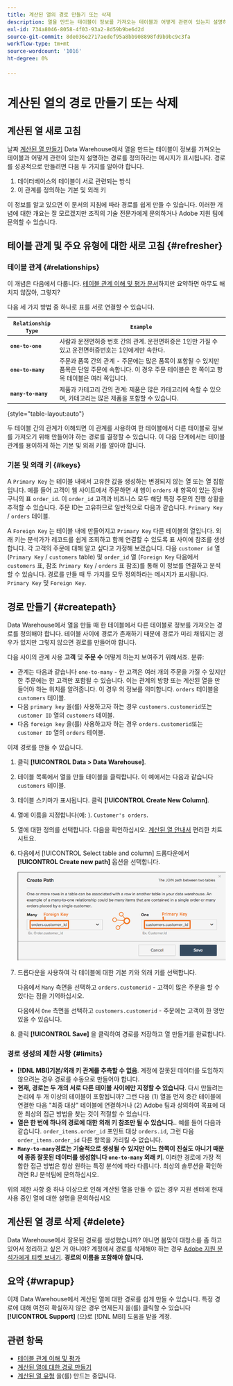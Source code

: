 ```yaml
---
title: 계산된 열의 경로 만들기 또는 삭제
description: 열을 만드는 테이블이 정보를 가져오는 테이블과 어떻게 관련이 있는지 설명하는 경로를 정의하는 방법을 알아봅니다.
exl-id: 734a8046-8058-4f03-93a2-8d59b9be6d2d
source-git-commit: 8de036e2717aedef95a8bb908898fd9b9bc9c3fa
workflow-type: tm+mt
source-wordcount: '1016'
ht-degree: 0%

---
```


# 계산된 열의 경로 만들기 또는 삭제

## 계산된 열 새로 고침

날짜 [계산된 열 만들기](../data-warehouse-mgr/creating-calculated-columns.md) Data Warehouse에서 열을 만드는 테이블이 정보를 가져오는 테이블과 어떻게 관련이 있는지 설명하는 경로를 정의하라는 메시지가 표시됩니다. 경로를 성공적으로 만들려면 다음 두 가지를 알아야 합니다.

1. 데이터베이스의 테이블이 서로 관련되는 방식
1. 이 관계를 정의하는 기본 및 외래 키

이 정보를 알고 있으면 이 문서의 지침에 따라 경로를 쉽게 만들 수 있습니다. 이러한 개념에 대한 개요는 잘 모르겠지만 조직의 기술 전문가에게 문의하거나 Adobe 지원 팀에 문의할 수 있습니다.

## 테이블 관계 및 주요 유형에 대한 새로 고침 {#refresher}

### 테이블 관계 {#relationships}

이 개념은 다음에서 다룹니다. [테이블 관계 이해 및 평가 문서](../../data-analyst/data-warehouse-mgr/table-relationships.md)하지만 요약하면 아무도 해치지 않잖아, 그렇지?

다음 세 가지 방법 중 하나로 표를 서로 연결할 수 있습니다.

| **`Relationship Type`** | **`Example`** |
|-----|-----|
| **`one-to-one`** | 사람과 운전면허증 번호 간의 관계. 운전면허증은 1인만 가질 수 있고 운전면허증번호는 1인에게만 속한다. |
| **`one-to-many`** | 주문과 품목 간의 관계 - 주문에는 많은 품목이 포함될 수 있지만 품목은 단일 주문에 속합니다. 이 경우 주문 테이블은 한 쪽이고 항목 테이블은 여러 쪽입니다. |
| **`many-to-many`** | 제품과 카테고리 간의 관계: 제품은 많은 카테고리에 속할 수 있으며, 카테고리는 많은 제품을 포함할 수 있습니다. |

{style="table-layout:auto"}

두 테이블 간의 관계가 이해되면 이 관계를 사용하여 한 테이블에서 다른 테이블로 정보를 가져오기 위해 만들어야 하는 경로를 결정할 수 있습니다. 이 다음 단계에서는 테이블 관계를 용이하게 하는 기본 및 외래 키를 알아야 합니다.

### 기본 및 외래 키 {#keys}

A `Primary Key` 는 테이블 내에서 고유한 값을 생성하는 변경되지 않는 열 또는 열 집합입니다. 예를 들어 고객이 웹 사이트에서 주문하면 새 행이 `orders` 새 항목이 있는 장바구니의 표 `order_id`. 이 `order_id` 고객과 비즈니스 모두 해당 특정 주문의 진행 상황을 추적할 수 있습니다. 주문 ID는 고유하므로 일반적으로 다음과 같습니다. `Primary Key` / `orders` 테이블.

A `Foreign Key` 는 테이블 내에 만들어지고 `Primary Key` 다른 테이블의 열입니다. 외래 키는 분석가가 레코드를 쉽게 조회하고 함께 연결할 수 있도록 표 사이에 참조를 생성합니다. 각 고객의 주문에 대해 알고 싶다고 가정해 보겠습니다. 다음 `customer id` 열 (`Primary Key` / `customers` table) 및 `order_id` 열 (`Foreign Key` 다음에서 `customers` 표, 참조 `Primary Key` / `orders` 표 참조)를 통해 이 정보를 연결하고 분석할 수 있습니다. 경로를 만들 때 두 가지를 모두 정의하라는 메시지가 표시됩니다. `Primary Key` 및 `Foreign Key`.

## 경로 만들기 {#createpath}

Data Warehouse에서 열을 만들 때 한 테이블에서 다른 테이블로 정보를 가져오는 경로를 정의해야 합니다. 테이블 사이에 경로가 존재하기 때문에 경로가 미리 채워지는 경우가 있지만 그렇지 않으면 경로를 만들어야 합니다.

다음 사이의 관계 사용 **고객** 및 **주문 수** 어떻게 하는지 보여주기 위해서죠. 분류:

* 관계는 다음과 같습니다 `one-to-many` - 한 고객은 여러 개의 주문을 가질 수 있지만 한 주문에는 한 고객만 포함될 수 있습니다. 이는 관계의 방향 또는 계산된 열을 만들어야 하는 위치를 알려줍니다. 이 경우 의 정보를 의미합니다. `orders` 테이블을 `customers` 테이블.
* 다음 `primary key` 을(를) 사용하고자 하는 경우 `customers.customerid`또는 `customer ID` 열의 `customers` 테이블.
* 다음 `foreign key` 을(를) 사용하고자 하는 경우 `orders.customerid`또는 `customer ID` 열의 `orders` 테이블.

이제 경로를 만들 수 있습니다.

1. 클릭 **[!UICONTROL Data > Data Warehouse]**.
1. 테이블 목록에서 열을 만들 테이블을 클릭합니다. 이 예에서는 다음과 같습니다 `customers` 테이블.
1. 테이블 스키마가 표시됩니다. 클릭 **[!UICONTROL Create New Column]**.
1. 열에 이름을 지정합니다(예: ). `Customer's orders`.
1. 열에 대한 정의를 선택합니다. 다음을 확인하십시오. [계산된 열 안내서](../data-warehouse-mgr/creating-calculated-columns.md) 편리한 치트 시트요.
1. 다음에서 [!UICONTROL Select table and column] 드롭다운에서 **[!UICONTROL Create new path]** 옵션을 선택합니다.

   ![계산된 열의 경로 만들기 모달](../../assets/Creating_Paths_modal.png)

1. 드롭다운을 사용하여 각 테이블에 대한 기본 키와 외래 키를 선택합니다.

   다음에서 `Many` 측면을 선택하고 `orders.customerid` - 고객이 많은 주문을 할 수 있다는 점을 기억하십시오.

   다음에서 `One` 측면을 선택하고 `customers.customerid` - 주문에는 고객이 한 명만 있을 수 있습니다.

1. 클릭 **[!UICONTROL Save]** 을 클릭하여 경로를 저장하고 열 만들기를 완료합니다.

### 경로 생성의 제한 사항 {#limits}

* **[!DNL MBI]기본/외래 키 관계를 추측할 수 없음**. 계정에 잘못된 데이터를 도입하지 않으려는 경우 경로를 수동으로 만들어야 합니다.
* **현재, 경로는 두 개의 서로 다른 테이블 사이에만 지정할 수 있습니다**. 다시 만들려는 논리에 두 개 이상의 테이블이 포함됩니까? 그런 다음 (1) 열을 먼저 중간 테이블에 연결한 다음 &quot;최종 대상&quot; 테이블에 연결하거나 (2) Adobe 팀과 상의하여 목표에 대한 최상의 접근 방법을 찾는 것이 적절할 수 있습니다.
* **열은 한 번에 하나의 경로에 대한 외래 키 참조만 될 수 있습니다.**. 예를 들어 다음과 같습니다. `order_items.order_id` 포인트 대상 `orders.id`, 그런 다음 `order_items.order_id` 다른 항목을 가리킬 수 없습니다.
* **`Many-to-many`경로는 기술적으로 생성될 수 있지만 어느 한쪽이 진실도 아니기 때문에 종종 잘못된 데이터를 생성합니다 `one-to-many` 외래 키**. 이러한 경로에 가장 적합한 접근 방법은 항상 원하는 특정 분석에 따라 다릅니다. 최상의 솔루션을 확인하려면 RJ 분석팀에 문의하십시오.

위의 제한 사항 중 하나 이상으로 인해 계산된 열을 만들 수 없는 경우 지원 센터에 현재 사용 중인 열에 대한 설명을 문의하십시오

## 계산된 열 경로 삭제 {#delete}

Data Warehouse에서 잘못된 경로를 생성했습니까? 아니면 봄맞이 대청소를 좀 하고 있어서 정리하고 싶은 거 아니야? 계정에서 경로를 삭제해야 하는 경우 [Adobe 지원 분석가에게 티켓 보내기](../../guide-overview.md). **경로의 이름을 포함해야 합니다.**

## 요약 {#wrapup}

이제 Data Warehouse에서 계산된 열에 대한 경로를 쉽게 만들 수 있습니다. 특정 경로에 대해 여전히 확실하지 않은 경우 언제든지 을(를) 클릭할 수 있습니다 **[!UICONTROL Support]** (으)로 [!DNL MBI] 도움을 받을 계정.

## 관련 항목

* [테이블 관계 이해 및 평가](../data-warehouse-mgr/table-relationships.md)
* [계산된 열에 대한 경로 만들기](../data-warehouse-mgr/create-paths-calc-columns.md)
* [계산된 열 유형](../data-warehouse-mgr/calc-column-types.md) 을(를) 만드는 중입니다.
